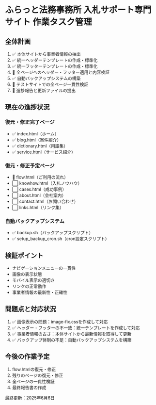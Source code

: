 # ふらっと法務事務所 入札サポート専門サイト 作業タスク管理

## 全体計画
1. ✅ 本体サイトから事業者情報の抽出
2. ✅ 統一ヘッダーテンプレートの作成・標準化
3. ✅ 統一フッターテンプレートの作成・標準化
4. 🔄 全ページへのヘッダー・フッター適用と内容検証
5. ✅ 自動バックアップシステムの構築
6. 🔄 テストサイトでの全ページ一貫性検証
7. 🔄 進捗報告と更新ファイルの提出

## 現在の進捗状況
### 復元・修正完了ページ
- ✅ index.html（ホーム）
- ✅ blog.html（案件紹介）
- ✅ dictionary.html（用語集）
- ✅ service.html（サービス紹介）

### 復元・修正予定ページ
- 🔄 flow.html（ご利用の流れ）
- ⬜ knowhow.html（入札ノウハウ）
- ⬜ cases.html（成功事例）
- ⬜ about.html（会社案内）
- ⬜ contact.html（お問い合わせ）
- ⬜ links.html（リンク集）

### 自動バックアップシステム
- ✅ backup.sh（バックアップスクリプト）
- ✅ setup_backup_cron.sh（cron設定スクリプト）

## 検証ポイント
- ナビゲーションメニューの一貫性
- 画像の表示状態
- モバイル表示の適切さ
- リンクの正常動作
- 事業者情報の最新性・正確性

## 問題点と対応状況
1. ✅ 画像表示の問題：image-fix.cssを作成して対応
2. ✅ ヘッダー・フッターの不一致：統一テンプレートを作成して対応
3. ✅ 事業者情報の古さ：本体サイトから最新情報を取得して更新
4. ✅ バックアップ体制の不足：自動バックアップシステムを構築

## 今後の作業予定
1. flow.htmlの復元・修正
2. 残りのページの復元・修正
3. 全ページの一貫性検証
4. 最終報告書の作成

最終更新：2025年6月6日

